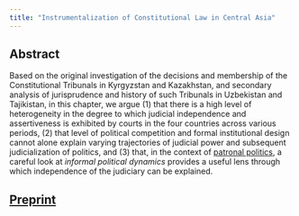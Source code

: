 ```yaml
---
title: "Instrumentalization of Constitutional Law in Central Asia"
---
```


## Abstract 

Based on the original investigation of the decisions and membership of the Constitutional Tribunals in Kyrgyzstan and Kazakhstan, and secondary analysis of jurisprudence and history of such Tribunals in Uzbekistan and Tajikistan, in this chapter, we argue (1) that there is a high level of heterogeneity in the degree to which judicial independence and assertiveness is exhibited by courts in the four countries across various periods, (2) that level of political competition and formal institutional design cannot alone explain varying trajectories of judicial power and subsequent judicialization of politics, and (3) that, in the context of [patronal politics](https://www.cambridge.org/core/books/patronal-politics/4C1B4D49A7F17739E75A5AB7B66E2115), a careful look at *informal political dynamics* provides a useful lens through which independence of the judiciary can be explained. 


## [Preprint](https://docs.google.com/viewer?url=https://github.com/juzgenbayev/quartz/raw/hugo/content/files/instrumentalization_paper.pdf)
